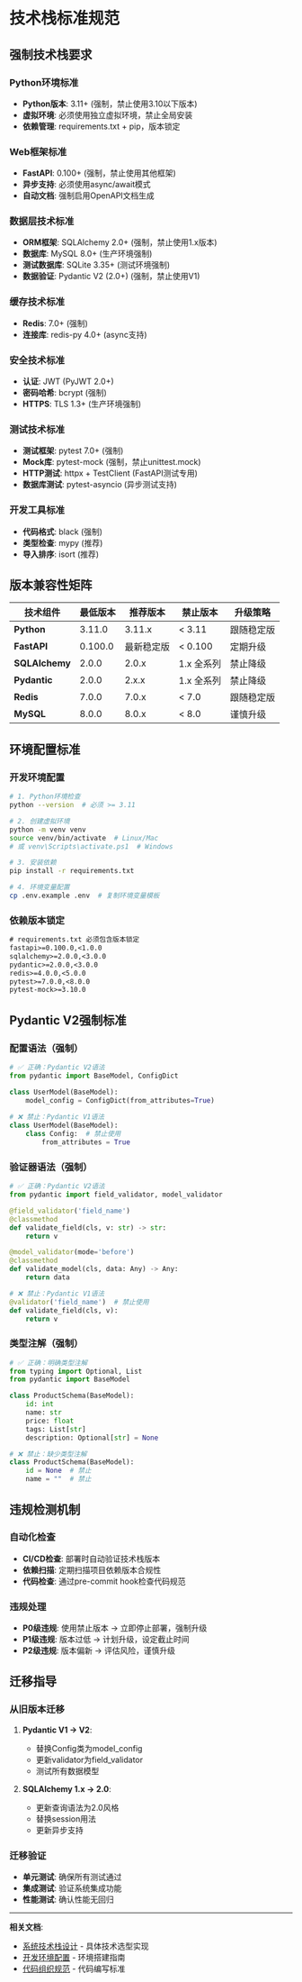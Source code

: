 # 技术栈标准规范

## 强制技术栈要求

### Python环境标准
- **Python版本**: 3.11+ (强制，禁止使用3.10以下版本)
- **虚拟环境**: 必须使用独立虚拟环境，禁止全局安装
- **依赖管理**: requirements.txt + pip，版本锁定

### Web框架标准
- **FastAPI**: 0.100+ (强制，禁止使用其他框架)
- **异步支持**: 必须使用async/await模式
- **自动文档**: 强制启用OpenAPI文档生成

### 数据层技术标准
- **ORM框架**: SQLAlchemy 2.0+ (强制，禁止使用1.x版本)
- **数据库**: MySQL 8.0+ (生产环境强制)
- **测试数据库**: SQLite 3.35+ (测试环境强制)
- **数据验证**: Pydantic V2 (2.0+) (强制，禁止使用V1)

### 缓存技术标准
- **Redis**: 7.0+ (强制)
- **连接库**: redis-py 4.0+ (async支持)

### 安全技术标准
- **认证**: JWT (PyJWT 2.0+)
- **密码哈希**: bcrypt (强制)
- **HTTPS**: TLS 1.3+ (生产环境强制)

### 测试技术标准
- **测试框架**: pytest 7.0+ (强制)
- **Mock库**: pytest-mock (强制，禁止unittest.mock)
- **HTTP测试**: httpx + TestClient (FastAPI测试专用)
- **数据库测试**: pytest-asyncio (异步测试支持)

### 开发工具标准
- **代码格式**: black (强制)
- **类型检查**: mypy (推荐)
- **导入排序**: isort (推荐)

## 版本兼容性矩阵

| 技术组件 | 最低版本 | 推荐版本 | 禁止版本 | 升级策略 |
|---------|---------|---------|---------|---------|
| **Python** | 3.11.0 | 3.11.x | < 3.11 | 跟随稳定版 |
| **FastAPI** | 0.100.0 | 最新稳定版 | < 0.100 | 定期升级 |
| **SQLAlchemy** | 2.0.0 | 2.0.x | 1.x 全系列 | 禁止降级 |
| **Pydantic** | 2.0.0 | 2.x.x | 1.x 全系列 | 禁止降级 |
| **Redis** | 7.0.0 | 7.0.x | < 7.0 | 跟随稳定版 |
| **MySQL** | 8.0.0 | 8.0.x | < 8.0 | 谨慎升级 |

## 环境配置标准

### 开发环境配置
```bash
# 1. Python环境检查
python --version  # 必须 >= 3.11

# 2. 创建虚拟环境
python -m venv venv
source venv/bin/activate  # Linux/Mac
# 或 venv\Scripts\activate.ps1  # Windows

# 3. 安装依赖
pip install -r requirements.txt

# 4. 环境变量配置
cp .env.example .env  # 复制环境变量模板
```

### 依赖版本锁定
```txt
# requirements.txt 必须包含版本锁定
fastapi>=0.100.0,<1.0.0
sqlalchemy>=2.0.0,<3.0.0
pydantic>=2.0.0,<3.0.0
redis>=4.0.0,<5.0.0
pytest>=7.0.0,<8.0.0
pytest-mock>=3.10.0
```

## Pydantic V2强制标准

### 配置语法（强制）
```python
# ✅ 正确：Pydantic V2语法
from pydantic import BaseModel, ConfigDict

class UserModel(BaseModel):
    model_config = ConfigDict(from_attributes=True)
    
# ❌ 禁止：Pydantic V1语法
class UserModel(BaseModel):
    class Config:  # 禁止使用
        from_attributes = True
```

### 验证器语法（强制）
```python
# ✅ 正确：Pydantic V2语法
from pydantic import field_validator, model_validator

@field_validator('field_name')
@classmethod
def validate_field(cls, v: str) -> str:
    return v

@model_validator(mode='before')
@classmethod
def validate_model(cls, data: Any) -> Any:
    return data

# ❌ 禁止：Pydantic V1语法
@validator('field_name')  # 禁止使用
def validate_field(cls, v):
    return v
```

### 类型注解（强制）
```python
# ✅ 正确：明确类型注解
from typing import Optional, List
from pydantic import BaseModel

class ProductSchema(BaseModel):
    id: int
    name: str
    price: float
    tags: List[str]
    description: Optional[str] = None

# ❌ 禁止：缺少类型注解
class ProductSchema(BaseModel):
    id = None  # 禁止
    name = ""  # 禁止
```

## 违规检测机制

### 自动化检查
- **CI/CD检查**: 部署时自动验证技术栈版本
- **依赖扫描**: 定期扫描项目依赖版本合规性
- **代码检查**: 通过pre-commit hook检查代码规范

### 违规处理
- **P0级违规**: 使用禁止版本 → 立即停止部署，强制升级
- **P1级违规**: 版本过低 → 计划升级，设定截止时间
- **P2级违规**: 版本偏新 → 评估风险，谨慎升级

## 迁移指导

### 从旧版本迁移
1. **Pydantic V1 → V2**: 
   - 替换Config类为model_config
   - 更新validator为field_validator
   - 测试所有数据模型

2. **SQLAlchemy 1.x → 2.0**:
   - 更新查询语法为2.0风格
   - 替换session用法
   - 更新异步支持

### 迁移验证
- **单元测试**: 确保所有测试通过
- **集成测试**: 验证系统集成功能
- **性能测试**: 确认性能无回归

---

**相关文档**:
- [系统技术栈设计](../design/system/technology-stack.md) - 具体技术选型实现
- [开发环境配置](../development/environment-setup.md) - 环境搭建指南
- [代码组织规范](code-standards.md) - 代码编写标准